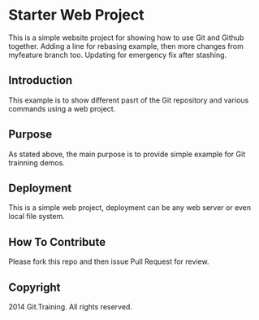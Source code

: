 # Starter Web Project
This is a simple website project for showing how to use Git and Github together. Adding a line for rebasing example, then more changes from myfeature branch too.
Updating for emergency fix after stashing.

## Introduction
This example is to show different pasrt of the Git repository and various commands using a web project.

## Purpose
As stated above, the main purpose is to provide simple example for Git trainning demos.

## Deployment

This is a simple web project, deployment can be any web server or even local file system.

## How To Contribute

Please fork this repo and then issue Pull Request for review.

## Copyright
2014 Git.Training. All rights reserved.
